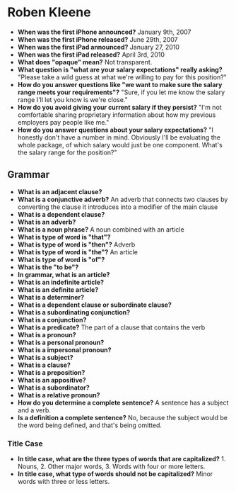# Roben Kleene

- **When was the first iPhone announced?** January 9th, 2007
- **When was the first iPhone released?** June 29th, 2007
- **When was the first iPad announced?** January 27, 2010
- **When was the first iPad released?** April 3rd, 2010
- **What does "opaque" mean?** Not transparent.
- **What question is "what are your salary expectations" really asking?** "Please take a wild guess at what we're willing to pay for this position?"
- **How do you answer questions like "we want to make sure the salary range meets your requirements"?** "Sure, if you let me know the salary range I'll let you know is we're close."
- **How do you avoid giving your current salary if they persist?** "I'm not comfortable sharing proprietary information about how my previous employers pay people like me."
- **How do you answer questions about your salary expectations?** "I honestly don't have a number in mind. Obviously I'll be  evaluating the whole package, of which salary would just be one component. What's the salary range for the position?"

## Grammar

- **What is an adjacent clause?**
- **What is a conjunctive adverb?** An adverb that connects two clauses by converting the clause it introduces into a modifier of the main clause
- **What is a dependent clause?**
- **What is an adverb?**
- **What is a noun phrase?** A noun combined with an article
- **What is type of word is "that"?** 
- **What is type of word is "then"?** Adverb
- **What is type of word is "the"?** An article
- **What is type of word is "of"?**
- **What is the "to be"?**
- **In grammar, what is an article?**
- **What is an indefinite article?**
- **What is an definite article?**
- **What is a determiner?**
- **What is a dependent clause or subordinate clause?**
- **What is a subordinating conjunction?**
- **What is a conjunction?**
- **What is a predicate?** The part of a clause that contains the verb
- **What is a pronoun?**
- **What is a personal pronoun?**
- **What is a impersonal pronoun?**
- **What is a subject?**
- **What is a clause?**
- **What is a preposition?**
- **What is an appositive?**
- **What is a subordinator?**
- **What is a relative pronoun?**
- **How do you determine a complete sentence?** A sentence has a subject and a verb.
- **Is a definition a complete sentence?** No, because the subject would be the word being defined, and that's being omitted.

### Title Case

- **In title case, what are the three types of words that are capitalized?** 1. Nouns, 2. Other major words, 3. Words with four or more letters.
- **In title case, what type of words should not be capitalized?** Minor words with three or less letters.
